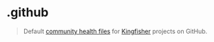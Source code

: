 # .github

> Default [community health files](https://help.github.com/en/articles/creating-a-default-community-health-file-for-your-organization) for [Kingfisher](https://kingfisher.nl/) projects on GitHub.
